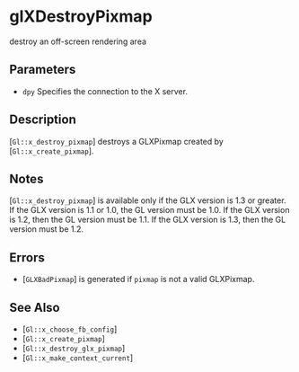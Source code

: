 # glXDestroyPixmap
destroy an off-screen rendering area

## Parameters
- `dpy`
  Specifies the connection to the X server.

## Description
[`Gl::x_destroy_pixmap`] destroys a GLXPixmap created by
  [`Gl::x_create_pixmap`].

## Notes
[`Gl::x_destroy_pixmap`] is available only if the GLX version is 1.3
  or greater.
If the GLX version is 1.1 or 1.0, the GL version must be 1.0. If the
  GLX version is 1.2, then the GL version must be 1.1. If the GLX
  version is 1.3, then the GL version must be 1.2.

## Errors
- [`GLXBadPixmap`] is generated if `pixmap` is not a valid GLXPixmap.

## See Also
- [`Gl::x_choose_fb_config`]
- [`Gl::x_create_pixmap`]
- [`Gl::x_destroy_glx_pixmap`]
- [`Gl::x_make_context_current`]
